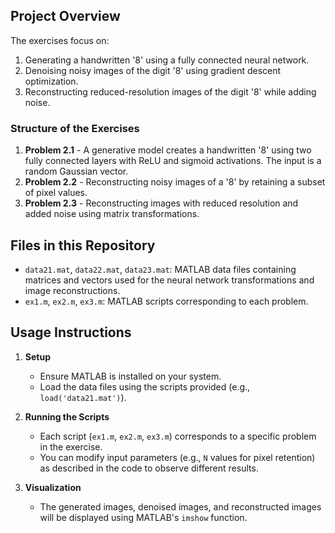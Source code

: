 ## Project Overview

The exercises focus on:
1. Generating a handwritten '8' using a fully connected neural network.
2. Denoising noisy images of the digit '8' using gradient descent optimization.
3. Reconstructing reduced-resolution images of the digit '8' while adding noise.

### Structure of the Exercises

1. **Problem 2.1** - A generative model creates a handwritten '8' using two fully connected layers with ReLU and sigmoid activations. The input is a random Gaussian vector.
2. **Problem 2.2** - Reconstructing noisy images of a '8' by retaining a subset of pixel values.
3. **Problem 2.3** - Reconstructing images with reduced resolution and added noise using matrix transformations.

## Files in this Repository

- `data21.mat`, `data22.mat`, `data23.mat`: MATLAB data files containing matrices and vectors used for the neural network transformations and image reconstructions.
- `ex1.m`, `ex2.m`, `ex3.m`: MATLAB scripts corresponding to each problem.

## Usage Instructions

1. **Setup**
   - Ensure MATLAB is installed on your system.
   - Load the data files using the scripts provided (e.g., `load('data21.mat')`).

2. **Running the Scripts**
   - Each script (`ex1.m`, `ex2.m`, `ex3.m`) corresponds to a specific problem in the exercise.
   - You can modify input parameters (e.g., `N` values for pixel retention) as described in the code to observe different results.

3. **Visualization**
   - The generated images, denoised images, and reconstructed images will be displayed using MATLAB's `imshow` function.
